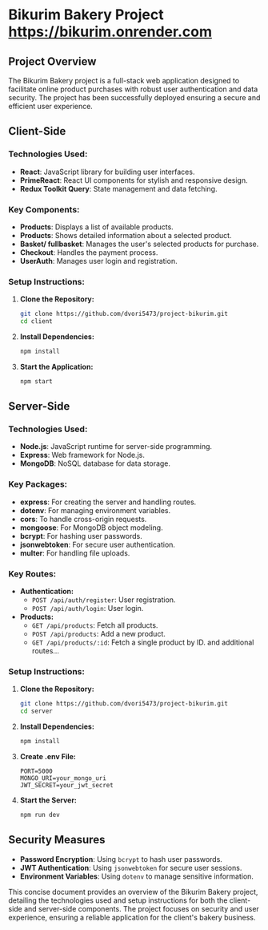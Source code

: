 # Bikurim Bakery Project   https://bikurim.onrender.com

## Project Overview

The Bikurim Bakery project is a full-stack web application designed to facilitate online product purchases with robust user authentication and data security. The project has been successfully deployed ensuring a secure and efficient user experience.

## Client-Side

### Technologies Used:
- **React**: JavaScript library for building user interfaces.
- **PrimeReact**: React UI components for stylish and responsive design.
- **Redux Toolkit Query**: State management and data fetching.

### Key Components:
- **Products**: Displays a list of available products.
- **Products**: Shows detailed information about a selected product.
- **Basket/ fullbasket**: Manages the user's selected products for purchase.
- **Checkout**: Handles the payment process.
- **UserAuth**: Manages user login and registration.

### Setup Instructions:
1. **Clone the Repository:**
    ```sh
    git clone https://github.com/dvori5473/project-bikurim.git
    cd client
    ```
2. **Install Dependencies:**
    ```sh
    npm install
    ```
3. **Start the Application:**
    ```sh
    npm start
    ```

## Server-Side

### Technologies Used:
- **Node.js**: JavaScript runtime for server-side programming.
- **Express**: Web framework for Node.js.
- **MongoDB**: NoSQL database for data storage.

### Key Packages:
- **express**: For creating the server and handling routes.
- **dotenv**: For managing environment variables.
- **cors**: To handle cross-origin requests.
- **mongoose**: For MongoDB object modeling.
- **bcrypt**: For hashing user passwords.
- **jsonwebtoken**: For secure user authentication.
- **multer**: For handling file uploads.

### Key Routes:
- **Authentication:**
  - `POST /api/auth/register`: User registration.
  - `POST /api/auth/login`: User login.
- **Products:**
  - `GET /api/products`: Fetch all products.
  - `POST /api/products`: Add a new product.
  - `GET /api/products/:id`: Fetch a single product by ID.
and additional routes…
### Setup Instructions:
1. **Clone the Repository:**
    ```sh
    git clone https://github.com/dvori5473/project-bikurim.git
    cd server
    ```
2. **Install Dependencies:**
    ```sh
    npm install
    ```
3. **Create .env File:**
    ```env
    PORT=5000
    MONGO_URI=your_mongo_uri
    JWT_SECRET=your_jwt_secret
    ```
4. **Start the Server:**
    ```sh
    npm run dev
    ```

## Security Measures

- **Password Encryption**: Using `bcrypt` to hash user passwords.
- **JWT Authentication**: Using `jsonwebtoken` for secure user sessions.
- **Environment Variables**: Using `dotenv` to manage sensitive information.

This concise document provides an overview of the Bikurim Bakery project, detailing the technologies used and setup instructions for both the client-side and server-side components. The project focuses on security and user experience, ensuring a reliable application for the client's bakery business.


